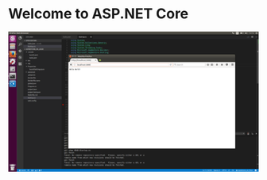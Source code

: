 # Welcome to ASP.NET Core

<img width="1200" src="https://github.com/suadev/aspnetcore_linux_helloworld/blob/master/ss.png" alt="awesome" />


